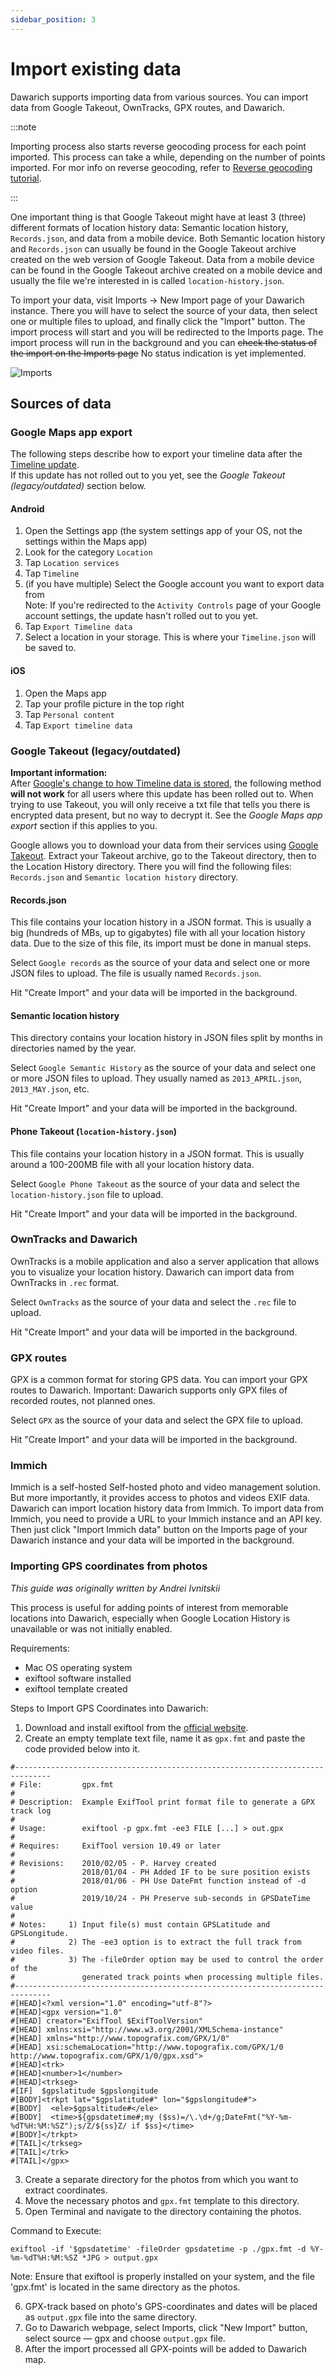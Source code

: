 ```yaml
---
sidebar_position: 3
---
```


# Import existing data

Dawarich supports importing data from various sources. You can import data from Google Takeout, OwnTracks, GPX routes, and Dawarich.

:::note

Importing process also starts reverse geocoding process for each point imported. This process can take a while, depending on the number of points imported. For mor info on reverse geocoding, refer to [Reverse geocoding tutorial](./reverse-geocoding).

:::

One important thing is that Google Takeout might have at least 3 (three) different formats of location history data: Semantic location history, `Records.json`, and data from a mobile device. Both Semantic location history and `Records.json` can usually be found in the Google Takeout archive created on the web version of Google Takeout. Data from a mobile device can be found in the Google Takeout archive created on a mobile device and usually the file we're interested in is called `location-history.json`.

To import your data, visit Imports -> New Import page of your Dawarich instance. There you will have to select the source of your data, then select one or multiple files to upload, and finally click the "Import" button. The import process will start and you will be redirected to the Imports page. The import process will run in the background and you can ~~check the status of the import on the Imports page~~ No status indication is yet implemented.


![Imports](./new-import.jpeg)

## Sources of data

### Google Maps app export 

The following steps describe how to export your timeline data after the [Timeline update](https://support.google.com/maps/answer/14169818).  
If this update has not rolled out to you yet, see the *Google Takeout (legacy/outdated)* section below.

#### Android

1. Open the Settings app (the system settings app of your OS, not the settings within the Maps app)
2. Look for the category `Location`
3. Tap `Location services`
4. Tap `Timeline`
5. (if you have multiple) Select the Google account you want to export data from  
Note: If you're redirected to the `Activity Controls` page of your Google account settings, the update hasn't rolled out to you yet.
6. Tap `Export Timeline data`
7. Select a location in your storage. This is where your `Timeline.json` will be saved to.

#### iOS

1. Open the Maps app
2. Tap your profile picture in the top right
3. Tap `Personal content`
4. Tap `Export timeline data`

### Google Takeout (legacy/outdated)

**Important information:**  
After [Google's change to how Timeline data is stored](https://support.google.com/maps/answer/14169818), the following method **will not work** for all users where this update has been rolled out to. When trying to use Takeout, you will only receive a txt file that tells you there is encrypted data present, but no way to decrypt it. See the *Google Maps app export* section if this applies to you.

Google allows you to download your data from their services using [Google Takeout](https://takeout.google.com/settings/takeout?pli=1). Extract your Takeout archive, go to the Takeout directory, then to the Location History directory. There you will find the following files: `Records.json` and `Semantic location history` directory.

#### Records.json

This file contains your location history in a JSON format. This is usually a big (hundreds of MBs, up to gigabytes) file with all your location history data. Due to the size of this file, its import must be done in manual steps.

Select `Google records` as the source of your data and select one or more JSON files to upload. The file is usually named `Records.json`.

Hit "Create Import" and your data will be imported in the background.


#### Semantic location history

This directory contains your location history in JSON files split by months in directories named by the year.

Select `Google Semantic History` as the source of your data and select one or more JSON files to upload. They usually named as `2013_APRIL.json`, `2013_MAY.json`, etc.

Hit "Create Import" and your data will be imported in the background.

#### Phone Takeout (`location-history.json`)

This file contains your location history in a JSON format. This is usually around a 100-200MB file with all your location history data.

Select `Google Phone Takeout` as the source of your data and select the `location-history.json` file to upload.

Hit "Create Import" and your data will be imported in the background.

### OwnTracks and Dawarich

OwnTracks is a mobile application and also a server application that allows you to visualize your location history. Dawarich can import data from OwnTracks in `.rec` format.

Select `OwnTracks` as the source of your data and select the `.rec` file to upload.

Hit "Create Import" and your data will be imported in the background.

### GPX routes

GPX is a common format for storing GPS data. You can import your GPX routes to Dawarich. Important: Dawarich supports only GPX files of recorded routes, not planned ones.

Select `GPX` as the source of your data and select the GPX file to upload.

Hit "Create Import" and your data will be imported in the background.

### Immich

Immich is a self-hosted Self-hosted photo and video management solution. But more importantly, it provides access to photos and videos EXIF data. Dawarich can import location history data from Immich. To import data from Immich, you need to provide a URL to your Immich instance and an API key. Then just click "Import Immich data" button on the Imports page of your Dawarich instance and your data will be imported in the background.

### Importing GPS coordinates from photos

*This guide was originally written by Andrei Ivnitskii*

This process is useful for adding points of interest from memorable locations into Dawarich, especially when Google Location History is unavailable or was not initially enabled.

Requirements:
- Mac OS operating system
- exiftool software installed
- exiftool template created

Steps to Import GPS Coordinates into Dawarich:

1. Download and install exiftool from the [official website](https://exiftool.org/).
2. Create an empty template text file, name it as `gpx.fmt` and paste the code provided below into it.
```
#------------------------------------------------------------------------------
# File:         gpx.fmt
#
# Description:  Example ExifTool print format file to generate a GPX track log
#
# Usage:        exiftool -p gpx.fmt -ee3 FILE [...] > out.gpx
#
# Requires:     ExifTool version 10.49 or later
#
# Revisions:    2010/02/05 - P. Harvey created
#               2018/01/04 - PH Added IF to be sure position exists
#               2018/01/06 - PH Use DateFmt function instead of -d option
#               2019/10/24 - PH Preserve sub-seconds in GPSDateTime value
#
# Notes:     1) Input file(s) must contain GPSLatitude and GPSLongitude.
#            2) The -ee3 option is to extract the full track from video files.
#            3) The -fileOrder option may be used to control the order of the
#               generated track points when processing multiple files.
#------------------------------------------------------------------------------
#[HEAD]<?xml version="1.0" encoding="utf-8"?>
#[HEAD]<gpx version="1.0"
#[HEAD] creator="ExifTool $ExifToolVersion"
#[HEAD] xmlns:xsi="http://www.w3.org/2001/XMLSchema-instance"
#[HEAD] xmlns="http://www.topografix.com/GPX/1/0"
#[HEAD] xsi:schemaLocation="http://www.topografix.com/GPX/1/0 http://www.topografix.com/GPX/1/0/gpx.xsd">
#[HEAD]<trk>
#[HEAD]<number>1</number>
#[HEAD]<trkseg>
#[IF]  $gpslatitude $gpslongitude
#[BODY]<trkpt lat="$gpslatitude#" lon="$gpslongitude#">
#[BODY]  <ele>$gpsaltitude#</ele>
#[BODY]  <time>${gpsdatetime#;my ($ss)=/\.\d+/g;DateFmt("%Y-%m-%dT%H:%M:%SZ");s/Z/${ss}Z/ if $ss}</time>
#[BODY]</trkpt>
#[TAIL]</trkseg>
#[TAIL]</trk>
#[TAIL]</gpx>
```
3. Create a separate directory for the photos from which you want to extract coordinates.
4. Move the necessary photos and `gpx.fmt` template to this directory.
5. Open Terminal and navigate to the directory containing the photos.

Command to Execute:
```
exiftool -if '$gpsdatetime' -fileOrder gpsdatetime -p ./gpx.fmt -d %Y-%m-%dT%H:%M:%SZ *JPG > output.gpx
```

Note: Ensure that exiftool is properly installed on your system, and the file 'gpx.fmt' is located in the same directory as the photos.

6. GPX-track based on photo's GPS-coordinates and dates will be placed as `output.gpx` file into the same directory.
7. Go to Dawarich webpage, select Imports, click "New Import" button, select source — gpx and choose `output.gpx` file.
8. After the import processed all GPX-points will be added to Dawarich map.
